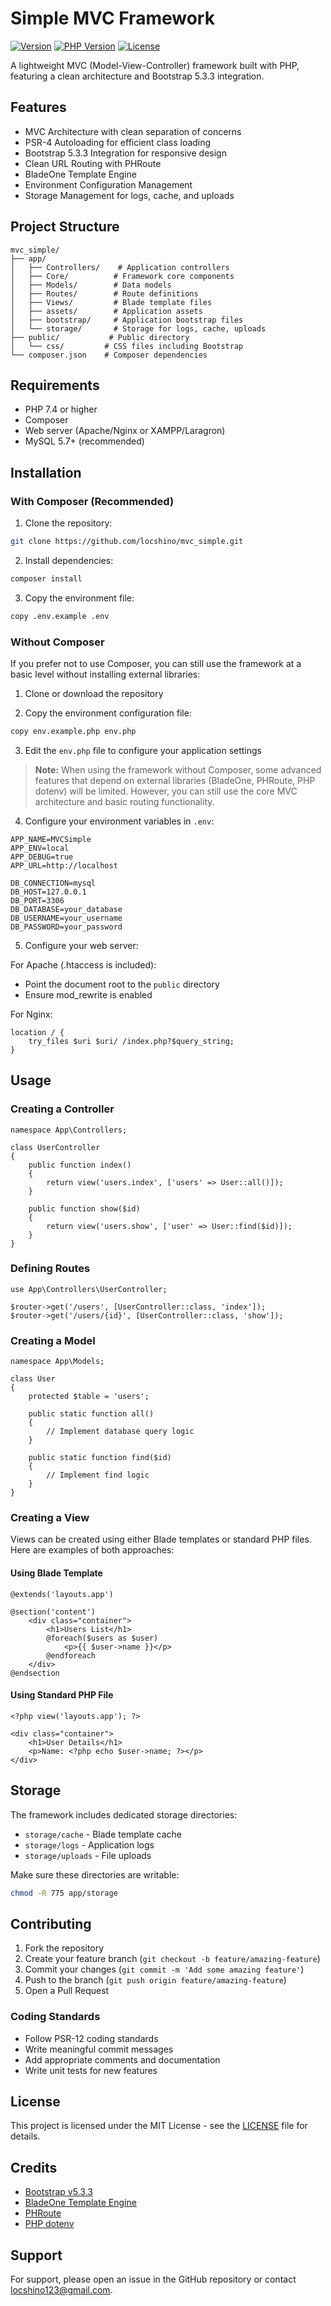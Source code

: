 # Simple MVC Framework

[![Version](https://img.shields.io/badge/version-1.0.0-blue.svg)](https://github.com/locshino/mvc_simple)
[![PHP Version](https://img.shields.io/badge/PHP-7.4%2B-blue.svg)](https://php.net)
[![License](https://img.shields.io/badge/license-MIT-green.svg)](LICENSE)

A lightweight MVC (Model-View-Controller) framework built with PHP, featuring a clean architecture and Bootstrap 5.3.3 integration.

## Features

- MVC Architecture with clean separation of concerns
- PSR-4 Autoloading for efficient class loading
- Bootstrap 5.3.3 Integration for responsive design
- Clean URL Routing with PHRoute
- BladeOne Template Engine
- Environment Configuration Management
- Storage Management for logs, cache, and uploads

## Project Structure

```
mvc_simple/
├── app/
│   ├── Controllers/    # Application controllers
│   ├── Core/          # Framework core components
│   ├── Models/        # Data models
│   ├── Routes/        # Route definitions
│   ├── Views/         # Blade template files
│   ├── assets/        # Application assets
│   ├── bootstrap/     # Application bootstrap files
│   └── storage/       # Storage for logs, cache, uploads
├── public/           # Public directory
│   └── css/         # CSS files including Bootstrap
└── composer.json    # Composer dependencies
```

## Requirements

- PHP 7.4 or higher
- Composer
- Web server (Apache/Nginx or XAMPP/Laragron)
- MySQL 5.7+ (recommended)

## Installation

### With Composer (Recommended)

1. Clone the repository:
```bash
git clone https://github.com/locshino/mvc_simple.git
```

2. Install dependencies:
```bash
composer install
```

3. Copy the environment file:
```bash
copy .env.example .env
```

### Without Composer

If you prefer not to use Composer, you can still use the framework at a basic level without installing external libraries:

1. Clone or download the repository

2. Copy the environment configuration file:
```bash
copy env.example.php env.php
```

3. Edit the `env.php` file to configure your application settings

> **Note:** When using the framework without Composer, some advanced features that depend on external libraries (BladeOne, PHRoute, PHP dotenv) will be limited. However, you can still use the core MVC architecture and basic routing functionality.

4. Configure your environment variables in `.env`:
```env
APP_NAME=MVCSimple
APP_ENV=local
APP_DEBUG=true
APP_URL=http://localhost

DB_CONNECTION=mysql
DB_HOST=127.0.0.1
DB_PORT=3306
DB_DATABASE=your_database
DB_USERNAME=your_username
DB_PASSWORD=your_password
```

5. Configure your web server:

For Apache (.htaccess is included):
- Point the document root to the `public` directory
- Ensure mod_rewrite is enabled

For Nginx:
```nginx
location / {
    try_files $uri $uri/ /index.php?$query_string;
}
```

## Usage

### Creating a Controller

```php:c:\Laragron\www\mvc_simple\app\Controllers\UserController.php
namespace App\Controllers;

class UserController
{
    public function index()
    {
        return view('users.index', ['users' => User::all()]);
    }

    public function show($id)
    {
        return view('users.show', ['user' => User::find($id)]);
    }
}
```

### Defining Routes

```php:c:\Laragron\www\mvc_simple\app\Routes\web.php
use App\Controllers\UserController;

$router->get('/users', [UserController::class, 'index']);
$router->get('/users/{id}', [UserController::class, 'show']);
```

### Creating a Model

```php:c:\Laragron\www\mvc_simple\app\Models\User.php
namespace App\Models;

class User
{
    protected $table = 'users';
    
    public static function all()
    {
        // Implement database query logic
    }
    
    public static function find($id)
    {
        // Implement find logic
    }
}
```

### Creating a View

Views can be created using either Blade templates or standard PHP files. Here are examples of both approaches:

#### Using Blade Template

```php:c:\Laragron\www\mvc_simple\app\Views\users\index.blade.php
@extends('layouts.app')

@section('content')
    <div class="container">
        <h1>Users List</h1>
        @foreach($users as $user)
            <p>{{ $user->name }}</p>
        @endforeach
    </div>
@endsection
```

#### Using Standard PHP File

```php:c:\Laragron\www\mvc_simple\app\Views\users\show.php
<?php view('layouts.app'); ?>

<div class="container">
    <h1>User Details</h1>
    <p>Name: <?php echo $user->name; ?></p>
</div>
```

## Storage

The framework includes dedicated storage directories:

- `storage/cache` - Blade template cache
- `storage/logs` - Application logs
- `storage/uploads` - File uploads

Make sure these directories are writable:
```bash
chmod -R 775 app/storage
```

## Contributing

1. Fork the repository
2. Create your feature branch (`git checkout -b feature/amazing-feature`)
3. Commit your changes (`git commit -m 'Add some amazing feature'`)
4. Push to the branch (`git push origin feature/amazing-feature`)
5. Open a Pull Request

### Coding Standards

- Follow PSR-12 coding standards
- Write meaningful commit messages
- Add appropriate comments and documentation
- Write unit tests for new features

## License

This project is licensed under the MIT License - see the [LICENSE](LICENSE) file for details.

## Credits

- [Bootstrap v5.3.3](https://getbootstrap.com/)
- [BladeOne Template Engine](https://github.com/EFTEC/BladeOne)
- [PHRoute](https://github.com/mrjgreen/phroute)
- [PHP dotenv](https://github.com/vlucas/phpdotenv)

## Support

For support, please open an issue in the GitHub repository or contact [locshino123@gmail.com](mailto:locshino123@gmail.com).
```
